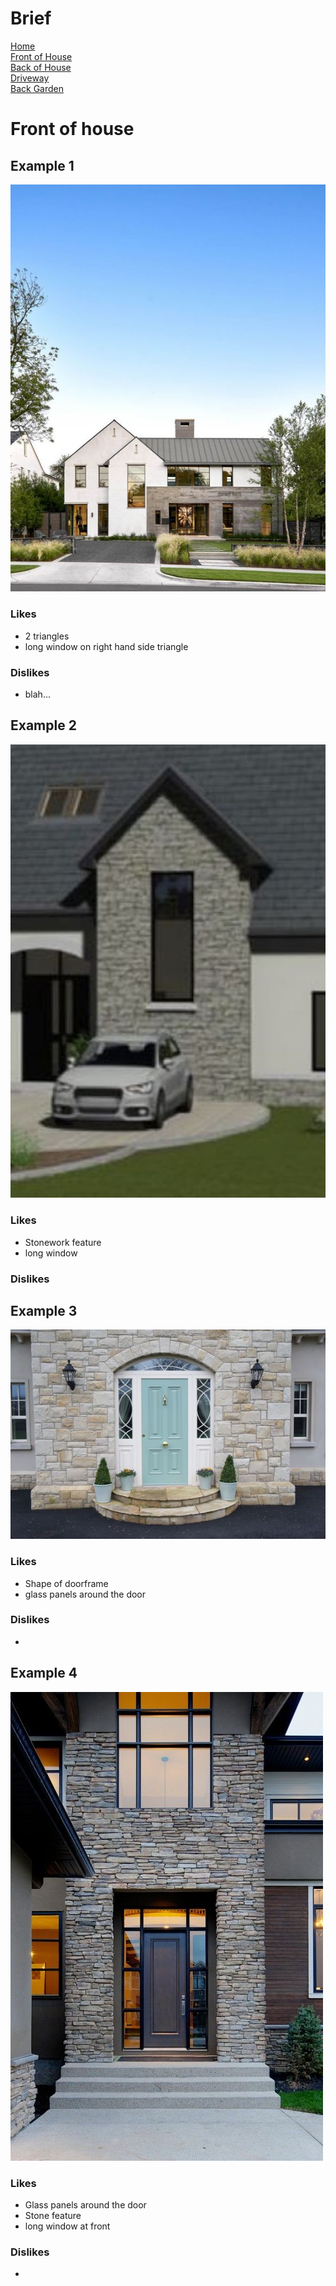 
# Brief
[Home](brief.md) <br/>
[Front of House](front.md) <br/>
[Back of House](back.md) <br/>
[Driveway](driveway.md) <br/>
[Back Garden](garden) <br/>

# Front of house 

## Example 1
![House 1](images/front/1.jpeg "House 1")

### Likes
- 2 triangles
- long window on right hand side triangle

### Dislikes
- blah...

## Example 2
![House 2](images/front/2.jpeg "House 2")

### Likes
- Stonework feature 
- long window

### Dislikes


## Example 3
![House 3](images/front/3.jpeg "House 3")

### Likes
- Shape of doorframe
- glass panels around the door

### Dislikes
- 

## Example 4
![House 4](images/front/4.jpeg "House 4")

### Likes
- Glass panels around the door
- Stone feature
- long window at front

### Dislikes
- 
